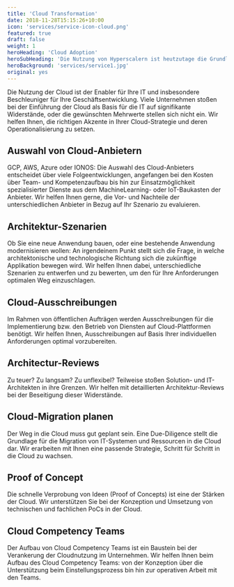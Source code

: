 ```yaml
---
title: 'Cloud Transformation'
date: 2018-11-28T15:15:26+10:00
icon: 'services/service-icon-cloud.png'
featured: true
draft: false
weight: 1
heroHeading: 'Cloud Adoption'
heroSubHeading: 'Die Nutzung von Hyperscalern ist heutzutage die Grundlage einer modernen IT. Wir helfen ihnen, Wir helfen Ihnen, Could-Dienste und cloudnative Architekturen optimal zu nutzen.'
heroBackground: 'services/service1.jpg'
original: yes
---
```


Die Nutzung der Cloud ist der Enabler für Ihre IT und insbesondere  Beschleuniger für Ihre Geschäftsentwicklung. Viele Unternehmen stoßen bei der Einführung der Cloud als Basis für die IT auf signifikante Widerstände, oder die gewünschten Mehrwerte stellen sich nicht ein. Wir helfen Ihnen, die richtigen Akzente in Ihrer Cloud-Strategie und deren Operationalisierung zu setzen.

## Auswahl von Cloud-Anbietern

GCP, AWS, Azure oder IONOS: Die Auswahl des Cloud-Anbieters entscheidet über viele Folgeentwicklungen, angefangen bei den Kosten über Team- und Kompetenzaufbau bis hin zur Einsatzmöglichkeit spezialisierter Dienste aus dem MachineLearning- oder IoT-Baukasten der Anbieter. Wir helfen Ihnen gerne, die Vor- und Nachteile der unterschiedlichen Anbieter in Bezug auf Ihr Szenario zu evaluieren.

## Architektur-Szenarien

Ob Sie eine neue Anwendung bauen, oder eine bestehende Anwendung modernisieren wollen: An irgendeinem Punkt stellt sich die Frage, in welche architektonische und technologische Richtung sich die zukünftige Applikation bewegen wird. Wir helfen Ihnen dabei, unterschiedliche Szenarien zu entwerfen und zu bewerten, um den für Ihre Anforderungen optimalen Weg einzuschlagen.  

## Cloud-Ausschreibungen

Im Rahmen von öffentlichen Aufträgen werden Ausschreibungen für die Implementierung bzw. den Betrieb von Diensten auf Cloud-Plattformen benötigt. Wir helfen Ihnen, Ausschreibungen auf Basis Ihrer individuellen Anforderungen optimal vorzubereiten.

## Architectur-Reviews

Zu teuer? Zu langsam? Zu unflexibel? Teilweise stoßen Solution- und IT-Architekten in ihre Grenzen. Wir helfen mit detaillierten Architektur-Reviews bei der Beseitigung dieser Widerstände.

## Cloud-Migration planen

Der Weg in die Cloud muss gut geplant sein. Eine Due-Diligence stellt die Grundlage für die Migration von IT-Systemen und Ressourcen in die Cloud dar. Wir erarbeiten mit Ihnen eine passende Strategie, Schritt für Schritt in die Cloud zu wachsen.

## Proof of Concept

Die schnelle Verprobung von Ideen (Proof of Concepts) ist eine der Stärken der Cloud. Wir unterstützen Sie bei der Konzeption und Umsetzung von technischen und fachlichen PoCs in der Cloud.

## Cloud Competency Teams

Der Aufbau von Cloud Competency Teams ist ein Baustein bei der Verankerung der Cloudnutzung im Unternehmen. Wir helfen Ihnen beim Aufbau des Cloud Competency Teams: von der Konzeption über die Unterstützung beim Einstellungsprozess bin hin zur operativen Arbeit mit den Teams.
